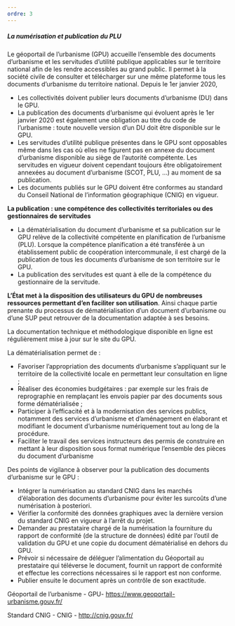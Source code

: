 ```yaml
---
ordre: 3
---
```


##### La numérisation et publication du PLU

Le géoportail de l’urbanisme (GPU) accueille  l’ensemble des documents d’urbanisme et les servitudes d’utilité publique applicables sur le territoire national afin de les rendre accessibles au grand public. Il permet à la société civile de consulter et télécharger sur une même plateforme tous les documents d’urbanisme du territoire national.
Depuis le  1er janvier 2020,
- Les collectivités doivent publier leurs documents d’urbanisme (DU) dans le GPU.
- La publication des documents d’urbanisme qui évoluent après le 1er janvier 2020 est également une obligation au titre du code de l’urbanisme : toute nouvelle version d’un DU doit être disponible sur le GPU.
- Les servitudes d’utilité publique présentes dans le GPU sont opposables même dans les cas où elles ne figurent pas en annexe du document d’urbanisme disponible au siège de l’autorité compétente. Les servitudes en vigueur doivent cependant toujours être obligatoirement annexées au document d’urbanisme (SCOT, PLU, …) au moment de sa publication.
- Les documents publiés sur le GPU doivent être conformes au standard du Conseil National de l’information géographique (CNIG) en vigueur.

**La publication : une compétence des collectivités territoriales ou des gestionnaires de servitudes**

- La dématérialisation du document d’urbanisme et sa publication sur le GPU relève de la collectivité compétente en planification de l’urbanisme (PLU). Lorsque la compétence planification a été transférée à un établissement public de coopération intercommunale, il est chargé de la publication de tous les documents d’urbanisme de son territoire sur le GPU.
 - La publication des servitudes est quant à elle de la compétence du gestionnaire de la servitude.
 
**L’État met à la disposition des utilisateurs du GPU de nombreuses ressources permettant d’en faciliter son utilisation**. Ainsi chaque partie prenante du processus de dématérialisation d’un document d’urbanisme ou d’une SUP peut retrouver de la documentation adaptée à ses besoins.

La documentation technique et méthodologique disponible en ligne est régulièrement mise à jour sur le site du GPU.


La dématérialisation permet de :
- Favoriser l’appropriation des documents d’urbanisme s’appliquant sur le territoire de la collectivité locale en permettant leur consultation en ligne ;
- Réaliser des économies budgétaires : par exemple sur les frais de reprographie en remplaçant les envois papier par des documents sous forme dématérialisée ;
- Participer à l’efficacité et à la modernisation des services publics, notamment des services d’urbanisme et d’aménagement en élaborant et modifiant le document d’urbanisme numériquement tout au long de la procédure.
- Faciliter le travail des services instructeurs des permis de construire en mettant à leur disposition sous format numérique l’ensemble des pièces du document d’urbanisme

Des points de vigilance à observer pour la publication des documents d’urbanisme sur le GPU :
    
- Intégrer la numérisation au standard CNIG dans les marchés d’élaboration des documents d’urbanisme pour éviter les surcoûts d’une numérisation à posteriori.
- Vérifier la conformité des données graphiques avec la dernière version du standard CNIG en vigueur à l’arrêt du projet.
- Demander au prestataire chargé de la numérisation la fourniture du rapport de conformité (de la structure de données) édité par l’outil de validation du GPU et une copie du document dématérialisé en dehors du GPU.
- Prévoir si nécessaire de déléguer l’alimentation du Géoportail au prestataire qui téléverse le document, fournit un rapport de conformité et effectue les corrections nécessaires si le rapport est non conforme.
- Publier ensuite le document après un contrôle de son exactitude.

Géoportail de l’urbanisme - GPU- https://www.geoportail-urbanisme.gouv.fr/

Standard CNIG - CNIG - http://cnig.gouv.fr/
